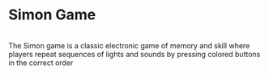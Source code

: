 # Simon Game
<br>
The Simon game is a classic electronic game of memory and skill where players repeat sequences of lights and sounds by pressing colored buttons in the correct order

